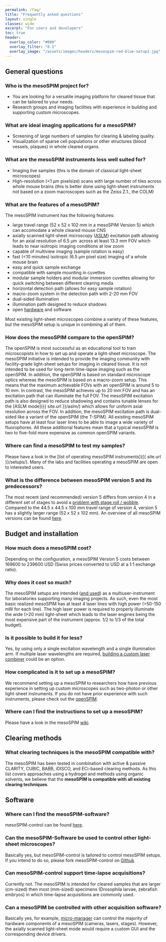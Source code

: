 ```yaml
---
permalink: /faq/
title: "Frequently asked questions"
layout: single
classes: wide
excerpt: "For users and developers"
toc: true
header:
  overlay_color: "#000"
  overlay_filter: "0.1"
  overlay_image: "/assets/images/headers/mesospim-red-blue-setup2.jpg"
---
```


## General questions

### Who is the mesoSPIM project for?
* You are looking for a versatile imaging platform for cleared tissue that can be tailored to your needs.
* Research groups and imaging facilities with experience in building and supporting custom microscopes.

### What are ideal imaging applications for a mesoSPIM?
* Screening of large numbers of samples for clearing & labeling quality.
* Visualization of sparse cell populations or other structures (blood vessels, plaques) in whole cleared organs.

### What are the mesoSPIM instruments less well suited for?
* Imaging live samples (this is the domain of classical light-sheet microscopes)
* High-resolution (<1 µm pixelsize) scans with large number of tiles across whole mouse brains
(this is better done using light-sheet instruments not based on a zoom macroscopes such as the Zeiss Z.1., the COLM)

### What are the features of a mesoSPIM?
The mesoSPIM instrument has the following features:
* large travel range (52 x 52 x 102 mm in a mesoSPIM Version 5) which can accomodate a
whole cleared mouse CNS
* axially scanned light-sheet microscopy ([ASLM](/aslm/)) excitation path allowing for
an axial resolution of 6.5 μm across at least 13.3 mm FOV which leads to near isotropic
imaging conditions at low zoom
* capable of multiview imaging (sample rotation is easy)
* fast (<10 minutes) isotropic (6.5 μm pixel size) imaging of a whole mouse brain
* easy and quick sample exchange
* compatible with sample mounting in cuvettes
* modular sample holders and modular immersion cuvettes allowing
for quick switching between different clearing media
* horizontal detection path (allows for easy sample rotation)
* macro-zoom system in the detection path with 2-20 mm FOV
* dual-sided illumination
* illumination path designed to reduce shadows
* open [hardware](https://github.com/mesoSPIM/mesoSPIM-hardware-documentation/wiki) and software

Most existing light-sheet microscopes combine a variety of these features, but
the mesoSPIM setup is unique in combining all of them.

### How does the mesoSPIM compare to the openSPIM?
The openSPIM is most successful as an educational tool to train microscopists in how to set up
and operate a light-sheet microscope. The mesoSPIM initiative is intended to
provide the imaging community with facility-grade light-sheet setups for imaging
in cleared tissue. It is not intended to be used for long-term time-lapse
imaging such as the openSPIM. In addition, the openSPIM is based on standard
microscope optics whereas the mesoSPIM is
based on a macro-zoom setup. This means that the maximum achievable FOVs with an openSPIM
is around 5 to 10 mm. In contrast, the mesoSPIM achieves up to 20 mm FOV and has an
excitation path that can illuminate the full FOV. The mesoSPIM excitation path
is also designed to reduce shadowing and contains tunable lenses for the [ASLM mode]({{ site.url }}/aslm/)
which allows for uniform axial resolution across the FOV. In addition, the mesoSPIM
excitation path is dual-sided like a variant of the openSPIM (the T-SPIM).
All existing mesoSPIM setups have at least four laser lines to be able to image a wide variety
of fluorophores. All these additional features mean that a typical mesoSPIM is
two to five-fold more expensive as common openSPIM variants.

### Where can find a mesoSPIM to test my samples?
Please have a look in the [list of operating mesoSPIM instruments]({{ site.url }}/setups/).
Many of the labs and facilities operating a mesoSPIM are open to interested users.

### What is the difference between mesoSPIM version 5 and its predecessors?
The most recent (and recommended) version 5 differs from version 4 in a different
set of stages to avoid a [problem with stage roll / wobble](https://github.com/mesoSPIM/mesoSPIM-hardware-documentation/wiki/mesoSPIM_V4_stage_wobble).
Compared to the 44.5 x 44.5 x 100 mm travel range of version 4, version 5 has a slightly larger range (52 x 52 x 102 mm).
An overview of all mesoSPIM versions can be found [here](https://github.com/mesoSPIM/mesoSPIM-hardware-documentation/wiki/mesoSPIM_history).

## Budget and installation

### How much does a mesoSPIM cost?
Depending on the configuration, a mesoSPIM Version 5 costs between 169600 to 239600 USD (Swiss prices
converted to USD at a 1:1 exchange ratio).

### Why does it cost so much?
The mesoSPIM setups are intended ([and used](/setups/)) as a multiuser-instrument for laboratories supporting many imaging projects.
As such, even the most basic realized mesoSPIM has at least 4 laser lines with high power (>50-150 mW for each line). The high
laser power is required to properly illuminate the wide (>20 mm) light-sheet which leads to the laser engines being the
most expensive part of the instrument (approx. 1/2 to 1/3 of the total budget).

### Is it possible to build it for less?
Yes, by using only a single excitation wavelength and a single illumination arm. If multiple
laser wavelengths are required, [building a custom laser combiner](https://journals.plos.org/plosone/article?id=10.1371/journal.pone.0173879)
could be an option.

### How complicated is it to set up a mesoSPIM?
We recommend setting up a mesoSPIM to researchers how have previous experience in setting up
custom microscopes such as two-photon or other light-sheet instruments. If you do not have
prior experience with such instruments, please check out the [openSPIM](https://openspim.org).

### Where can I find the instructions to set up a mesoSPIM?
Please have a look in the mesoSPIM [wiki](https://github.com/mesoSPIM/mesoSPIM-hardware-documentation/wiki).

## Clearing methods

### What clearing techniques is the mesoSPIM compatible with?
The mesoSPIM has been tested in combination with active & passive CLARITY, CUBIC, BABB, iDISCO,
and ECi-based clearing methods. As this list covers approaches using a hydrogel and methods
using organic solvents, we believe that the **mesoSPIM is compatible with all existing clearing
techniques**.

## Software

### Where can I find the mesoSPIM-software?
mesoSPIM-control can be found [here](https://github.com/mesoSPIM/mesoSPIM-control).

### Can the mesoSPIM-Software be used to control other light-sheet microscopes?
Basically yes, but mesoSPIM-control is tailored to control mesoSPIM setups.
If you intend to do so, please fork mesoSPIM-control on [Github](https://github.com/mesoSPIM/mesoSPIM-control)

### Can mesoSPIM-control support time-lapse acquisitions?
Currently not. The mesoSPIM is intended for cleared samples that are larger (cm-sized)
then most (mm-sized) specimens (Drosophila larvae, zebrafish embryos) in which time-lapse
acquisitions are commonly used.


### Can a mesoSPIM be controlled with other acquisition software?
Basically yes, for example, [micro-manager](https://micro-manager.org/) can control
the majority of hardware components of a mesoSPIM (cameras, lasers, stages). However, the
axially scanned light-sheet mode would require a custom GUI and the corresponding
device drivers.

